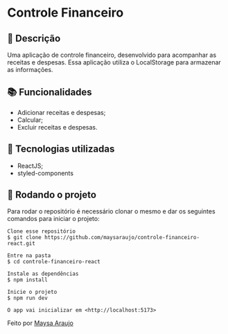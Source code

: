 <h1 text-align="center"> Controle Financeiro</h1>

## :memo: Descrição

Uma aplicação de controle financeiro, desenvolvido para acompanhar as receitas e despesas. Essa aplicação utiliza o LocalStorage para armazenar as informações.

## :books: Funcionalidades

- Adicionar receitas e despesas;
- Calcular;
- Excluir receitas e despesas.

## :wrench: Tecnologias utilizadas

- ReactJS;
- styled-components

## :rocket: Rodando o projeto

Para rodar o repositório é necessário clonar o mesmo e dar os seguintes comandos para iniciar o projeto:

```
Clone esse repositório
$ git clone https://github.com/maysaraujo/controle-financeiro-react.git

Entre na pasta
$ cd controle-financeiro-react

Instale as dependências
$ npm install

Inicie o projeto
$ npm run dev

O app vai inicializar em <http://localhost:5173>
```

Feito por <a href="https://github.com/maysaraujo">Maysa Araujo</a>
